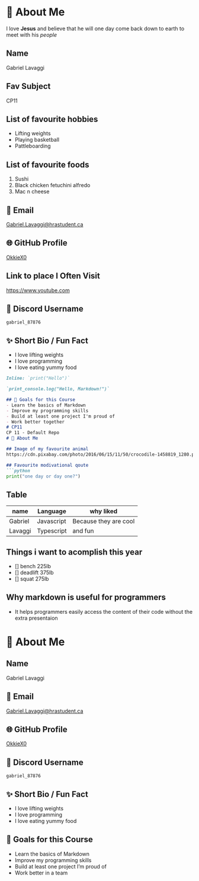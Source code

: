 # 👋 About Me
I love **Jesus** and believe that he will one day come back down to earth to meet with his *people*
## Name
Gabriel Lavaggi

## Fav Subject
CP11
## List of favourite hobbies
- Lifting weights
- Playing basketball
- Pattleboarding

## List of favourite foods
1. Sushi
2. Black chicken fetuchini alfredo
3. Mac n cheese

## 📧 Email
Gabriel.Lavaggi@hrastudent.ca

## 🌐 GitHub Profile
[OkkieX0](https://github.com/OkkieX0)

## Link to place I Often Visit
https://www.youtube.com

## 💬 Discord Username
`gabriel_87876`

## ✨ Short Bio / Fun Fact
- I love lifting weights
- I love programming
- I love eating yummy food

```markdown
Inline: `print("Hello")`

`print_console.log("Hello, Markdown!")`

## 🎯 Goals for this Course
- Learn the basics of Markdown
- Improve my programming skills
- Build at least one project I'm proud of
- Work better together
# CP11
CP 11 - Default Repo
# 👋 About Me

## Image of my favourite animal
https://cdn.pixabay.com/photo/2016/06/15/11/50/crocodile-1458819_1280.png

## Favourite modivational qoute
```python
print("one day or day one?")
```

## Table
   |name    | Language   |why liked              |
   |---------|-----------|-----------------------|
   |Gabriel  | Javascript| Because they are cool |
   |Lavaggi  | Typescript| and fun               |
## Things i want to acomplish this year 
- [] bench 225lb
- [] deadlift 375lb
- [] squat 275lb

## Why markdown is useful for programmers
- It helps programmers easily access the content of their code without the extra presentaion

# 👋 About Me

## Name
Gabriel Lavaggi

## 📧 Email
Gabriel.Lavaggi@hrastudent.ca

## 🌐 GitHub Profile
[OkkieX0](https://github.com/OkkieX0)

## 💬 Discord Username
`gabriel_87876`

## ✨ Short Bio / Fun Fact
- I love lifting weights
- I love programming
- I love eating yummy food

## 🎯 Goals for this Course
- Learn the basics of Markdown
- Improve my programming skills
- Build at least one project I’m proud of
- Work better in a team
